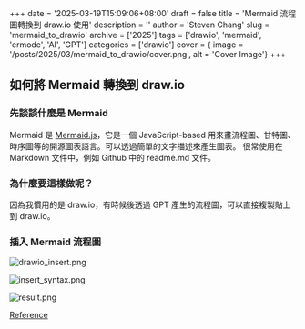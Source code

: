 +++
date = '2025-03-19T15:09:06+08:00'
draft = false
title = 'Mermaid 流程圖轉換到 draw.io 使用'
description = ''
author = 'Steven Chang'
slug = 'mermaid_to_drawio'
archive = ['2025']
tags = ['drawio', 'mermaid', 'ermode', 'AI', 'GPT']
categories = ['drawio']
cover = { image = '/posts/2025/03/mermaid_to_drawio/cover.png', alt = 'Cover Image'}
+++

## 如何將 Mermaid 轉換到 draw.io

### 先談談什麼是 Mermaid
Mermaid 是 [Mermaid.js](https://github.com/mermaid-js/mermaid)，它是一個 JavaScript-based 用來畫流程圖、甘特圖、時序圖等的開源圖表語言。可以透過簡單的文字描述來產生圖表。
很常使用在 Markdown 文件中，例如 Github 中的 readme.md 文件。

### 為什麼要這樣做呢？
因為我慣用的是 draw.io，有時候後透過 GPT 產生的流程圖，可以直接複製貼上到 draw.io。

 
### 插入 Mermaid 流程圖

![drawio_insert.png](/posts/2025/03/mermaid_to_drawio/drawio_insert.png)

![insert_syntax.png](/posts/2025/03/mermaid_to_drawio/insert_syntax.png)

![result.png](/posts/2025/03/mermaid_to_drawio/result.png)

[Reference](https://www.drawio.com/blog/mermaid-diagrams)
